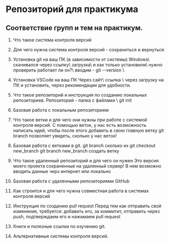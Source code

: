 # Репозиторий для практикума
## Соответствие групп и тем на практикум.

1. Что такое система контроля версий
 
2. Для чего нужна система контроля версий - сохраниться и вернуться
3. Установка git на ваш ПК (в зависимости от системы)
Windows\ скачивался через ссылку\ загрузка\ и как только установили\ нужно проверить работает ли он?\ вводим - git --version \
4. Установка VSCode на ваш ПК
Через сайт\ ссылка \ через загрузку на ПК и установить, через рекомендации для удобности.
5. Что такое репозиторий и инструкция по созданию локальных репозиториев.
Репозиторий - папка с файлами \ git init
6. Базовая работа с локальным репозиторием
7. Что такое ветки и для чего они нужны при работе с системой контроля версий. 
С помощью веток, у нас есть возможность написать идей, чтобы после этого добавить в свою главную ветку git branch позволяет увидеть, сколько у нас веток!
8. Базовая работа с ветками в git.
git branch сколько их
git checkout new_branch
git branch new_branch создать ветку
9. Что такое удаленный репозиторий и для чего он нужен
Это версия моего проекта сохраненные на удаленный сервер! В нем возможно вводить данные черз интернет или локально
10. Базовая работа с удаленными репозиториями GitHub

11. Как строится и для чего нужна совместная работа в системах контроля версий

12. Инструкция по созданию pull request
Перед тем как отправить свой изменения, требуется: добавить его, за коммитит, отправить через push, подтверждаем его и нажимаем pull request
13. Книги и полезные ссылки по изучению git.
14. Альтернативные системы контроля версий.
